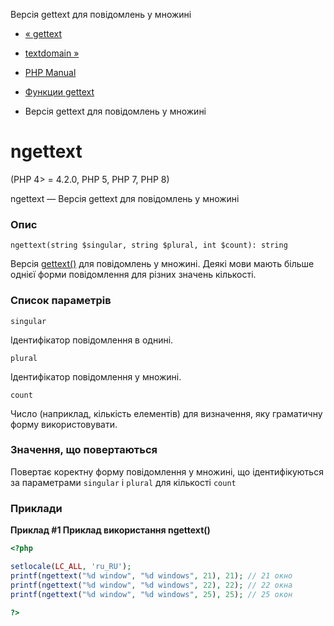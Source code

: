 Версія gettext для повідомлень у множині

-   [« gettext](function.gettext.md)
    
-   [textdomain »](function.textdomain.md)
    
-   [PHP Manual](index.md)
    
-   [Функции gettext](ref.gettext.md)
    
-   Версія gettext для повідомлень у множині
    

# ngettext

(PHP 4> = 4.2.0, PHP 5, PHP 7, PHP 8)

ngettext — Версія gettext для повідомлень у множині

### Опис

```methodsynopsis
ngettext(string $singular, string $plural, int $count): string
```

Версія [gettext()](function.gettext.md) для повідомлень у множині. Деякі мови мають більше однієї форми повідомлення для різних значень кількості.

### Список параметрів

`singular`

Ідентифікатор повідомлення в однині.

`plural`

Ідентифікатор повідомлення у множині.

`count`

Число (наприклад, кількість елементів) для визначення, яку граматичну форму використовувати.

### Значення, що повертаються

Повертає коректну форму повідомлення у множині, що ідентифікуються за параметрами `singular` і `plural` для кількості `count`

### Приклади

**Приклад #1 Приклад використання **ngettext()****

```php
<?php

setlocale(LC_ALL, 'ru_RU');
printf(ngettext("%d window", "%d windows", 21), 21); // 21 окно
printf(ngettext("%d window", "%d windows", 22), 22); // 22 окна
printf(ngettext("%d window", "%d windows", 25), 25); // 25 окон

?>
```